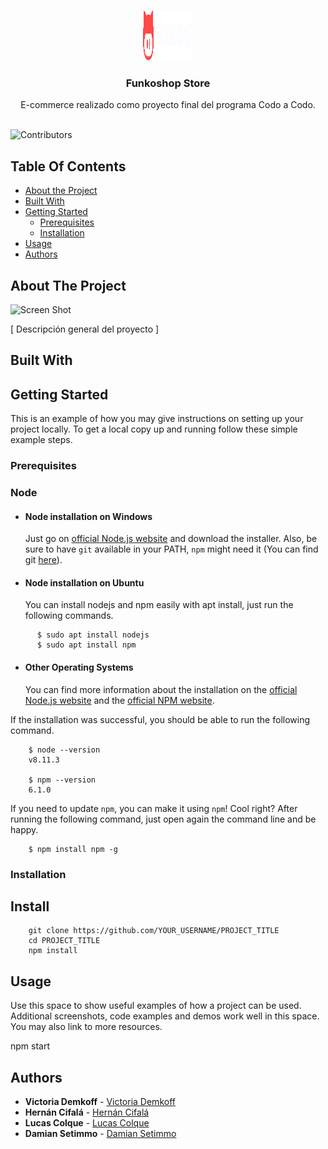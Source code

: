 <br/>
<p align="center">
  <a href="https://github.com/ArriolaMatias/FunkoShop-CaC">
    <img src="img/branding/logo_light_horizontal.svg" alt="Logo" width="80" height="80">
  </a>

  <h3 align="center">Funkoshop Store</h3>

  <p align="center">
    E-commerce realizado como proyecto final del programa Codo a Codo.
    <br/>
    <br/>
  </p>
</p>

![Contributors](https://img.shields.io/github/contributors/ArriolaMatias/FunkoShop-CaC?color=dark-green) 

## Table Of Contents

* [About the Project](#about-the-project)
* [Built With](#built-with)
* [Getting Started](#getting-started)
  * [Prerequisites](#prerequisites)
  * [Installation](#installation)
* [Usage](#usage)
* [Authors](#authors)

## About The Project

![Screen Shot](images/screenshot.png)

[ Descripción general del proyecto ]

## Built With



## Getting Started

This is an example of how you may give instructions on setting up your project locally.
To get a local copy up and running follow these simple example steps.

### Prerequisites

### Node
- #### Node installation on Windows

  Just go on [official Node.js website](https://nodejs.org/) and download the installer.
Also, be sure to have `git` available in your PATH, `npm` might need it (You can find git [here](https://git-scm.com/)).

- #### Node installation on Ubuntu

  You can install nodejs and npm easily with apt install, just run the following commands.
```
      $ sudo apt install nodejs
      $ sudo apt install npm
```
- #### Other Operating Systems
  You can find more information about the installation on the [official Node.js website](https://nodejs.org/) and the [official NPM website](https://npmjs.org/).

If the installation was successful, you should be able to run the following command.
```
    $ node --version
    v8.11.3

    $ npm --version
    6.1.0
```
If you need to update `npm`, you can make it using `npm`! Cool right? After running the following command, just open again the command line and be happy.
```
    $ npm install npm -g
```
### Installation

## Install
```
    git clone https://github.com/YOUR_USERNAME/PROJECT_TITLE
    cd PROJECT_TITLE
    npm install
```

## Usage

Use this space to show useful examples of how a project can be used. Additional screenshots, code examples and demos work well in this 
space. You may also link to more resources.

npm start


## Authors

* **Victoria Demkoff** - [Victoria Demkoff](https://github.com/vickydemkoff)
* **Hernán Cifalá** - [Hernán Cifalá](https://github.com/Hernan-Cifala)
* **Lucas Colque** - [Lucas Colque](https://github.com/lucasColque)
* **Damian Setimmo** - [Damian Setimmo](https://github.com/damisettimo)
